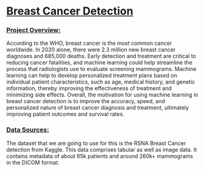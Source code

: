 # <u> Breast Cancer Detection </u>


### <u> Project Overview: </u>

  According to the WHO, breast cancer is the most common cancer worldwide. In 2020 alone, there were 2.3 million new breast cancer diagnoses and 685,000 deaths. Early detection and treatment are critical to reducing cancer fatalities, and machine learning could help streamline the process that radiologists use to evaluate screening mammograms. Machine learning can help to develop personalized treatment plans based on individual patient characteristics, such as age, medical history, and genetic information, thereby improving the effectiveness of treatment and minimizing side effects. Overall, the motivation for using machine learning in breast cancer detection is to improve the accuracy, speed, and personalized nature of breast cancer diagnosis and treatment, ultimately improving patient outcomes and survival rates.


### <u> Data Sources: </u>

  The dataset that we are going to use for this is the RSNA Breast Cancer detection from Kaggle. This data comprises tabular as well as image data. It contains metadata of about 65k patients and around 260k+ mammograms in the DICOM format.
